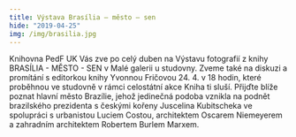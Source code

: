 ```yaml
---
title: Výstava Brasília – město – sen
hide: "2019-04-25"
img: /img/brasilia.jpg
---
```


Knihovna PedF UK Vás zve po celý duben na Výstavu fotografií z knihy BRASÍLIA -
MĚSTO - SEN v Malé galerii u studovny. Zveme také na diskuzi a promítání s
editorkou knihy Yvonnou Fričovou 24. 4. v 18 hodin, které proběhnou ve studovně
v rámci celostátní akce Kniha ti sluší. Přijďte blíže poznat hlavní město
Brazílie, jehož jedinečná podoba vznikla na podnět brazilského prezidenta s
českými kořeny Juscelina Kubitscheka ve spolupráci s urbanistou Luciem Costou,
architektem Oscarem Niemeyerem a zahradním architektem Robertem Burlem Marxem.
